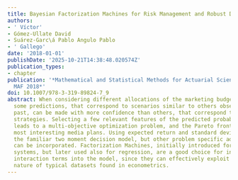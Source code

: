 ```yaml
---
title: Bayesian Factorization Machines for Risk Management and Robust Decision Making
authors:
- ' Víctor'
- Gómez-Ullate David
- Suárez-Garc\á Pablo Angulo Pablo
- ' Gallego'
date: '2018-01-01'
publishDate: '2025-10-21T14:38:48.020574Z'
publication_types:
- chapter
publication: '*Mathematical and Statistical Methods for Actuarial Sciences and Finance:
  MAF 2018*'
doi: 10.1007/978-3-319-89824-7_9
abstract: When considering different allocations of the marketing budget of a firm,
  some predictions, that correspond to scenarios similar to others observed in the
  past, can be made with more confidence than others, that correspond to more innovative
  strategies. Selecting a few relevant features of the predicted probability distribution
  leads to a multi-objective optimization problem, and the Pareto front contains the
  most interesting media plans. Using expected return and standard deviation we get
  the familiar two moment decision model, but other problem specific additional objectives
  can be incorporated. Factorization Machines, initially introduced for recommendation
  systems, but later used also for regression, are a good choice for incorporating
  interaction terms into the model, since they can effectively exploit the sparse
  nature of typical datasets found in econometrics.
---
```

